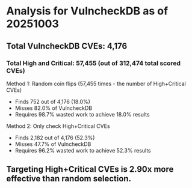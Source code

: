 # Analysis for VulncheckDB as of 20251003

## Total VulncheckDB CVEs: 4,176
### Total High and Critical: 57,455 (out of 312,474 total scored CVEs)

Method 1: Random coin flips (57,455 times - the number of High+Critical CVEs)
  - Finds 752 out of 4,176 (18.0%)
  - Misses 82.0% of VulncheckDB
  - Requires 98.7% wasted work to achieve 18.0% results

Method 2: Only check High+Critical CVEs
  - Finds 2,182 out of 4,176 (52.3%)
  - Misses 47.7% of VulncheckDB
  - Requires 96.2% wasted work to achieve 52.3% results

## Targeting High+Critical CVEs is 2.90x more effective than random selection.
